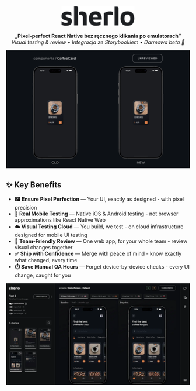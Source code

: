 <p align="center">
  <a href="https://sherlo.io/">
    <picture>
      <source media="(prefers-color-scheme: dark)" srcset="./assets/logo-dark.svg">
      <img src="./assets/logo-light.svg" alt="Sherlo" width="200" />
    </picture>
  </a>
</p>

<p align="center">
  <strong>„Pixel-perfect React Native bez ręcznego klikania po emulatorach”</strong><br/>
  <em>Visual testing & review • Integracja ze Storybookiem • Darmowa beta 🎉</em>
</p>

<div align="center">
  <img src="./assets/sherlo.gif" alt="XXXXXXX" />
</div>

## ✨ Key Benefits

- **🖼️ Ensure Pixel Perfection** — Your UI, exactly as designed - with pixel precision
- **📱 Real Mobile Testing** — Native iOS & Android testing - not browser approximations like React Native Web
- **☁️ Visual Testing Cloud** — You build, we test - on cloud infrastructure designed for mobile UI testing
- **🤝 Team-Friendly Review** — One web app, for your whole team - review visual changes together
- **✅ Ship with Confidence** — Merge with peace of mind - know exactly what changed, every time
- **⏱️ Save Manual QA Hours** — Forget device-by-device checks - every UI change, caught for you

<div align="center">
  <img src="./assets/app.webp" alt="Sherlo – podgląd aplikacji" />
</div>

